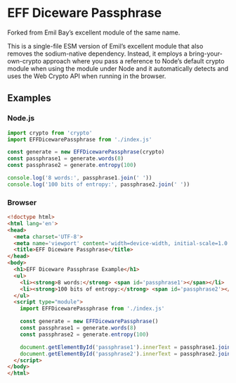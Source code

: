 # EFF Diceware Passphrase

Forked from Emil Bay’s excellent module of the same name.

This is a single-file ESM version of Emil’s excellent module that also removes the sodium-native dependency. Instead, it employs a bring-your-own-crypto approach where you pass a reference to Node’s default crypto module when using the module under Node and it automatically detects and uses the Web Crypto API when running in the browser.

## Examples

### Node.js

```js
import crypto from 'crypto'
import EFFDicewarePassphrase from './index.js'

const generate = new EFFDicewarePassphrase(crypto)
const passphrase1 = generate.words(8)
const passphrase2 = generate.entropy(100)

console.log('8 words:', passphrase1.join(' '))
console.log('100 bits of entropy:', passphrase2.join(' '))
```

### Browser

```html
<!doctype html>
<html lang='en'>
<head>
  <meta charset='UTF-8'>
  <meta name='viewport' content='width=device-width, initial-scale=1.0'>
  <title>EFF Diceware Passphrase</title>
</head>
<body>
  <h1>EFF Diceware Passphrase Example</h1>
  <ul>
    <li><strong>8 words:</strong> <span id='passphrase1'></span></li>
    <li><strong>100 bits of entropy:</strong> <span id='passphrase2'></span></li>
  </ul>
  <script type="module">
    import EFFDicewarePassphrase from './index.js'

    const generate = new EFFDicewarePassphrase()
    const passphrase1 = generate.words(8)
    const passphrase2 = generate.entropy(100)

    document.getElementById('passphrase1').innerText = passphrase1.join(' ')
    document.getElementById('passphrase2').innerText = passphrase2.join(' ')
  </script>
</body>
</html>
```
